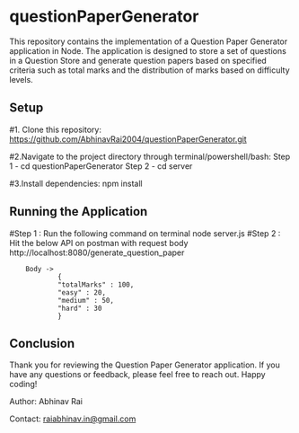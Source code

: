 # questionPaperGenerator

This repository contains the implementation of a Question Paper Generator application in Node. The application is designed to store a set of questions in a Question Store and generate question papers based on specified criteria such as total marks and the distribution of marks based on difficulty levels.

## Setup

#1. Clone this repository: 
https://github.com/AbhinavRai2004/questionPaperGenerator.git

#2.Navigate to the project directory through terminal/powershell/bash: 
    Step 1 - cd questionPaperGenerator
    Step 2 - cd server

#3.Install dependencies:
    npm install

## Running the Application

#Step 1 : Run the following command on terminal
            node server.js
#Step 2 : Hit the below API on postman with request body
           http://localhost:8080/generate_question_paper
        
        Body ->
                {
                "totalMarks" : 100,
                "easy" : 20,
                "medium" : 50,
                "hard" : 30
                }
  
## Conclusion
Thank you for reviewing the Question Paper Generator application. If you have any questions or feedback, please feel free to reach out. Happy coding!

Author: Abhinav Rai

Contact: raiabhinav.in@gmail.com
